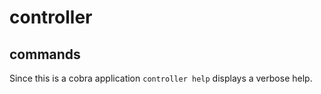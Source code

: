# controller

## commands

Since this is a cobra application `controller help` displays a verbose help.
